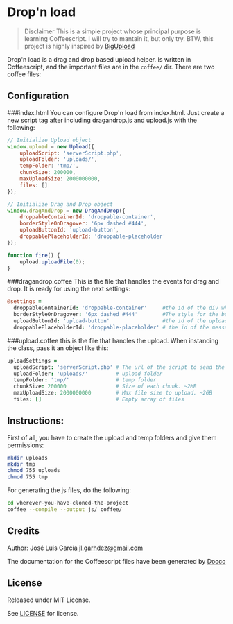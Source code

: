 Drop'n load
===========

> Disclaimer
> This is a simple project whose principal purpose is learning Coffeescript.
> I will try to mantain it, but only try.
> BTW, this project is highly inspired by [BigUpload](https://github.com/sthielen/BigUpload)

Drop'n load is a drag and drop based upload helper. Is written in
Coffeescript, and the important files are in the `coffee/` dir. There are two
coffee files:

Configuration
-------------
###index.html
You can configure Drop'n load from index.html. Just create a new script tag
after including dragandrop.js and upload.js with the following:

```javascript
// Initialize Upload object
window.upload = new Upload({
	uploadScript: 'serverScript.php',
	uploadFolder: 'uploads/',
	tempFolder: 'tmp/',
	chunkSize: 200000,
	maxUploadSize: 2000000000,
	files: []
});

// Initialize Drag and Drop object
window.dragAndDrop = new DragAndDrop({
	droppableContainerId: 'droppable-container',
	borderStyleOnDragover: '6px dashed #444',
	uploadButtonId: 'upload-button',
	droppablePlaceholderId: 'droppable-placeholder'
});

function fire() {
	upload.uploadFile(0);
}
```

###dragandrop.coffee
This is the file that handles the events for drag and drop. It is ready for
using the next settings:

```coffeescript
@settings =
  droppableContainerId: 'droppable-container'     #the id of the div where we will drop the files in
  borderStyleOnDragover: '6px dashed #444'        #The style for the border of the div while in the dragover event
  uploadButtonId: 'upload-button'                 #the id of the upload button
  droppablePlaceholderId: 'droppable-placeholder' # the id of the message "drop your files here"
```

###upload.coffee
this is the file that handles the upload. When instancing the class, pass it an
object like this:

```coffee
uploadSettings =
  uploadScript: 'serverScript.php' # The url of the script to send the data to
  uploadFolder: 'uploads/'         # upload folder
  tempFolder: 'tmp/'               # temp folder
  chunkSize: 200000                # Size of each chunk. ~2MB
  maxUploadSize: 2000000000        # Max file size to upload. ~2GB
  files: []                        # Empty array of files
```

Instructions:
-------------
First of all, you have to create the upload and temp folders and give them
permissions:

```bash
mkdir uploads
mkdir tmp
chmod 755 uploads
chmod 755 tmp
```

For generating the js files, do the following:

```bash
cd wherever-you-have-cloned-the-project
coffee --compile --output js/ coffee/
```

Credits
-------
Author: José Luis García <jl.garhdez@gmail.com>

The documentation for the Coffeescript files have been generated by 
[Docco](https://github.com/jashkenas/docco)

License
-------
Released under MIT License.

See [LICENSE](https://github.com/jlgarhdez/drop-n-load/blob/master/LICENSE) for
license.
